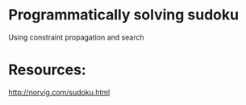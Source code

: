 # Programmatically solving sudoku

Using constraint propagation and search

# Resources:

http://norvig.com/sudoku.html
